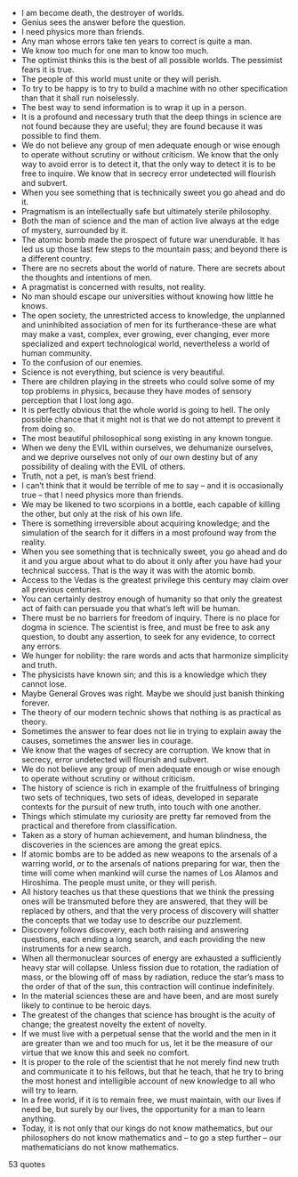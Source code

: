  - I am become death, the destroyer of worlds.
 - Genius sees the answer before the question.
 - I need physics more than friends.
 - Any man whose errors take ten years to correct is quite a man.
 - We know too much for one man to know too much.
 - The optimist thinks this is the best of all possible worlds. The pessimist fears it is true.
 - The people of this world must unite or they will perish.
 - To try to be happy is to try to build a machine with no other specification than that it shall run noiselessly.
 - The best way to send information is to wrap it up in a person.
 - It is a profound and necessary truth that the deep things in science are not found because they are useful; they are found because it was possible to find them.
 - We do not believe any group of men adequate enough or wise enough to operate without scrutiny or without criticism. We know that the only way to avoid error is to detect it, that the only way to detect it is to be free to inquire. We know that in secrecy error undetected will flourish and subvert.
 - When you see something that is technically sweet you go ahead and do it.
 - Pragmatism is an intellectually safe but ultimately sterile philosophy.
 - Both the man of science and the man of action live always at the edge of mystery, surrounded by it.
 - The atomic bomb made the prospect of future war unendurable. It has led us up those last few steps to the mountain pass; and beyond there is a different country.
 - There are no secrets about the world of nature. There are secrets about the thoughts and intentions of men.
 - A pragmatist is concerned with results, not reality.
 - No man should escape our universities without knowing how little he knows.
 - The open society, the unrestricted access to knowledge, the unplanned and uninhibited association of men for its furtherance-these are what may make a vast, complex, ever growing, ever changing, ever more specialized and expert technological world, nevertheless a world of human community.
 - To the confusion of our enemies.
 - Science is not everything, but science is very beautiful.
 - There are children playing in the streets who could solve some of my top problems in physics, because they have modes of sensory perception that I lost long ago.
 - It is perfectly obvious that the whole world is going to hell. The only possible chance that it might not is that we do not attempt to prevent it from doing so.
 - The most beautiful philosophical song existing in any known tongue.
 - When we deny the EVIL within ourselves, we dehumanize ourselves, and we deprive ourselves not only of our own destiny but of any possibility of dealing with the EVIL of others.
 - Truth, not a pet, is man’s best friend.
 - I can’t think that it would be terrible of me to say – and it is occasionally true – that I need physics more than friends.
 - We may be likened to two scorpions in a bottle, each capable of killing the other, but only at the risk of his own life.
 - There is something irreversible about acquiring knowledge; and the simulation of the search for it differs in a most profound way from the reality.
 - When you see something that is technically sweet, you go ahead and do it and you argue about what to do about it only after you have had your technical success. That is the way it was with the atomic bomb.
 - Access to the Vedas is the greatest privilege this century may claim over all previous centuries.
 - You can certainly destroy enough of humanity so that only the greatest act of faith can persuade you that what’s left will be human.
 - There must be no barriers for freedom of inquiry. There is no place for dogma in science. The scientist is free, and must be free to ask any question, to doubt any assertion, to seek for any evidence, to correct any errors.
 - We hunger for nobility: the rare words and acts that harmonize simplicity and truth.
 - The physicists have known sin; and this is a knowledge which they cannot lose.
 - Maybe General Groves was right. Maybe we should just banish thinking forever.
 - The theory of our modern technic shows that nothing is as practical as theory.
 - Sometimes the answer to fear does not lie in trying to explain away the causes, sometimes the answer lies in courage.
 - We know that the wages of secrecy are corruption. We know that in secrecy, error undetected will flourish and subvert.
 - We do not believe any group of men adequate enough or wise enough to operate without scrutiny or without criticism.
 - The history of science is rich in example of the fruitfulness of bringing two sets of techniques, two sets of ideas, developed in separate contexts for the pursuit of new truth, into touch with one another.
 - Things which stimulate my curiosity are pretty far removed from the practical and therefore from classification.
 - Taken as a story of human achievement, and human blindness, the discoveries in the sciences are among the great epics.
 - If atomic bombs are to be added as new weapons to the arsenals of a warring world, or to the arsenals of nations preparing for war, then the time will come when mankind will curse the names of Los Alamos and Hiroshima. The people must unite, or they will perish.
 - All history teaches us that these questions that we think the pressing ones will be transmuted before they are answered, that they will be replaced by others, and that the very process of discovery will shatter the concepts that we today use to describe our puzzlement.
 - Discovery follows discovery, each both raising and answering questions, each ending a long search, and each providing the new instruments for a new search.
 - When all thermonuclear sources of energy are exhausted a sufficiently heavy star will collapse. Unless fission due to rotation, the radiation of mass, or the blowing off of mass by radiation, reduce the star’s mass to the order of that of the sun, this contraction will continue indefinitely.
 - In the material sciences these are and have been, and are most surely likely to continue to be heroic days.
 - The greatest of the changes that science has brought is the acuity of change; the greatest novelty the extent of novelty.
 - If we must live with a perpetual sense that the world and the men in it are greater than we and too much for us, let it be the measure of our virtue that we know this and seek no comfort.
 - It is proper to the role of the scientist that he not merely find new truth and communicate it to his fellows, but that he teach, that he try to bring the most honest and intelligible account of new knowledge to all who will try to learn.
 - In a free world, if it is to remain free, we must maintain, with our lives if need be, but surely by our lives, the opportunity for a man to learn anything.
 - Today, it is not only that our kings do not know mathematics, but our philosophers do not know mathematics and – to go a step further – our mathematicians do not know mathematics.

53 quotes
